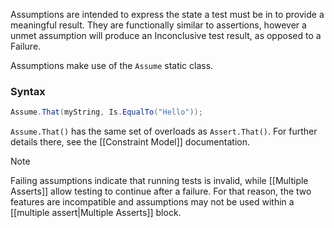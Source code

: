 Assumptions are intended to express the state a test must be in to provide a meaningful result. They are functionally similar to assertions, however a unmet assumption will produce an Inconclusive test result, as opposed to a Failure.

Assumptions make use of the `Assume` static class.

### Syntax

```csharp
Assume.That(myString, Is.EqualTo("Hello"));
```

`Assume.That()` has the same set of overloads as `Assert.That()`. For further details there, see the [[Constraint Model]] documentation.

> [!NOTE]
> Failing assumptions indicate that running tests is invalid,  while [[Multiple Asserts]] allow testing to continue after a failure. For that reason, the two features are incompatible and assumptions may not be used within a [[multiple assert|Multiple Asserts]] block.
